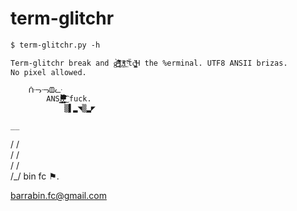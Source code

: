 term-glitchr
============

```html
$ term-glitchr.py -h
```

    Term-glitchr break and g̷͍ͧ͗̀̃͟͡ ̢̲͍̌ͩͧ͌̈Ļ͚ͣ̋ͬͮI͍͐ ̜̎ͨ̌ẗ̇c͈̪͇ͥ̆H the %erminal. UTF8 ANSII brizas.
    No pixel allowed. 

        ᑜᓓᓜᗶᓧ
            ANSI̵̛̖̤̩̟̮͈̲͔̠͔̠̥̜͍̳͆ͦ̇ͪ̂ͬ̾ͥ̐̌́̄̀̈̒ͭ͋ͧ̾ͪͫ̓͗ͮͦ̓͘̚͜͡I̵̛̖̤̩̟̮͈̲͔̠͔̠̥̜͍̳͆ͦ̇ͪ̂ͬ̾ͥ̐̌́̄̀̈̒ͭ͋ͧ̾ͪͫ̓͗ͮͦ̓͘̚͜͡ fuck.
                ▒▌▂◥▒▂◤

    __
   / /              
  / /                
 / /  
/_/ bin fc ⚑.

<barrabin.fc@gmail.com>
